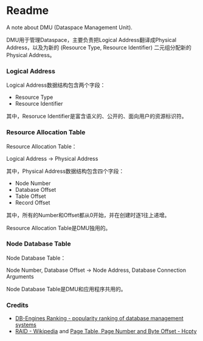 # Readme
A note about DMU (Dataspace Management Unit).

DMU用于管理Dataspace，主要负责把Logical Address翻译成Physical Address，以及为新的 (Resource Type, Resource Identifier) 二元组分配新的Physical Address。

### Logical Address

Logical Address数据结构包含两个字段：
- Resource Type
- Resource Identifier

其中，Resoruce Identifier是富含语义的、公开的、面向用户的资源标识符。

### Resource Allocation Table

Resource Allocation Table：

Logical Address -> Physical Address

其中，Physical Address数据结构包含四个字段：
- Node Number
- Database Offset
- Table Offset
- Record Offset

其中，所有的Number和Offset都从0开始，并在创建时逐1往上递增。

Resource Allocation Table是DMU独用的。

### Node Database Table

Node Database Table：

Node Number, Database Offset -> Node Address, Database Connection Arguments

Node Database Table是DMU和应用程序共用的。

### Credits
- [DB-Engines Ranking - popularity ranking of database management systems](https://db-engines.com/en/ranking)
- [RAID - Wikipedia](https://en.wikipedia.org/wiki/RAID) and [Page Table, Page Number and Byte Offset - Hcpty](https://github.com/hcpty/page-table-page-number-and-byte-offset)

